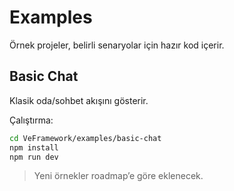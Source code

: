 # Examples

Örnek projeler, belirli senaryolar için hazır kod içerir.

## Basic Chat
Klasik oda/sohbet akışını gösterir.

Çalıştırma:
```bash
cd VeFramework/examples/basic-chat
npm install
npm run dev
```

> Yeni örnekler roadmap’e göre eklenecek.
